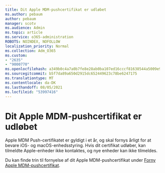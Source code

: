 ```yaml
---
title: Dit Apple MDM-pushcertifikat er udløbet
ms.author: pebaum
author: pebaum
manager: scotv
ms.audience: Admin
ms.topic: article
ms.service: o365-administration
ROBOTS: NOINDEX, NOFOLLOW
localization_priority: Normal
ms.collection: Adm_O365
ms.custom:
- "2635"
- "9000770"
ms.openlocfilehash: a349b0c4a7a0b7fe8e28ab0ba107ed16cccf81638544a5009e93fab66094fac4
ms.sourcegitcommit: b5f7da89a650d2915dc652449623c78be6247175
ms.translationtype: MT
ms.contentlocale: da-DK
ms.lasthandoff: 08/05/2021
ms.locfileid: "53997416"
---
```

# <a name="your-apple-mdm-push-certificate-has-expired"></a>Dit Apple MDM-pushcertifikat er udløbet

Apple MDM Push-certifikatet er gyldigt i et år, og skal fornys årligt for at bevare iOS- og macOS-enhedsstyring. Hvis dit certifikat udløber, kan tilmeldte Apple-enheder ikke kontaktes, og nye enheder kan ikke tilmeldes.

Du kan finde trin til fornyelse af dit Apple MDM-pushcertifikat under [Forny Apple MDM-pushcertifikat](https://docs.microsoft.com/intune/apple-mdm-push-certificate-get#renew-apple-mdm-push-certificate).